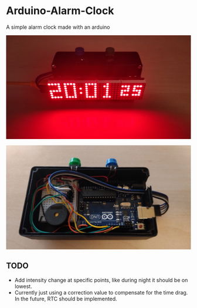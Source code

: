# Arduino-Alarm-Clock
A simple alarm clock made with an arduino

![Image of the clock](images/clock.jpg)

![Image of the electronics](images/electronics.jpg)

## TODO
- Add intensity change at specific points, like during night it should be on lowest.
- Currently just using a correction value to compensate for the time drag. In the future, RTC should be implemented.
